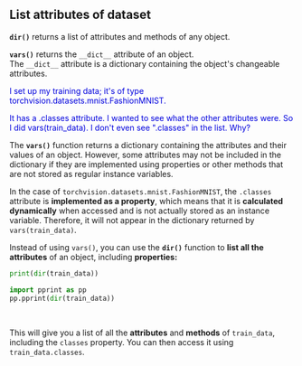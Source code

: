 ## List attributes of dataset

**`dir()`** returns a list of attributes and methods of any object.

**`vars()`** returns the `__dict__` attribute of an object.<br>The `__dict__` attribute is a dictionary containing the object's changeable attributes.

<span style="color:#0000dd;">I set up my training data; it's of type torchvision.datasets.mnist.FashionMNIST.</span>

<span style="color:#0000dd;">It has a .classes attribute.  I wanted to see what the other attributes were.  So I did vars(train_data).  I don't even see ".classes" in the list.  Why?</span>

The **`vars()`** function returns a dictionary containing the attributes and their values of an object. However, some attributes may not be included in the dictionary if they are implemented using properties or other methods that are not stored as regular instance variables.

In the case of `torchvision.datasets.mnist.FashionMNIST`, the `.classes` attribute is **implemented as a property**, which means that it is **calculated dynamically** when accessed and is not actually stored as an instance variable. Therefore, it will not appear in the dictionary returned by `vars(train_data)`.

Instead of using `vars()`, you can use the **`dir()`** function to **list all the attributes** of an object, including **properties:**

```python
print(dir(train_data))

import pprint as pp
pp.pprint(dir(train_data))
```

<br>

This will give you a list of all the **attributes** and **methods** of `train_data`, including the `classes` property. You can then access it using `train_data.classes`.

<br>

